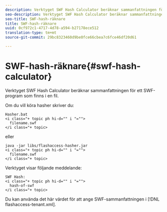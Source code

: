 ```yaml
---
description: Verktyget SWF Hash Calculator beräknar sammanfattningen för ett SWF-program som finns i en fil.
seo-description: Verktyget SWF Hash Calculator beräknar sammanfattningen för ett SWF-program som finns i en fil.
seo-title: SWF-hash-räknare
title: SWF-hash-räknare
uuid: 0cf972c1-4717-4d78-a594-b27178ece512
translation-type: tm+mt
source-git-commit: 29bc8323460d9be0fce66cbea7c6fce46df20d61

---
```



# SWF-hash-räknare{#swf-hash-calculator}

Verktyget SWF Hash Calculator beräknar sammanfattningen för ett SWF-program som finns i en fil.

Om du vill köra hasher skriver du:

```
Hasher.bat 
<i class="+ topic ph hi-d="" i "="">
  filename.swf
</i class="+ topic>
```

eller

```
java -jar libs/flashaccess-hasher.jar 
<i class="+ topic ph hi-d="" i "="">
  filename.swf
</i class="+ topic>
```

Verktyget visar följande meddelande:

```
SWF Hash: 
<i class="+ topic ph hi-d="" i "="">
  hash-of-swf
</i class="+ topic>
```

Du kan använda det här värdet för att ange SWF-sammanfattningen i [!DNL flashaccess-tenant.xml].
